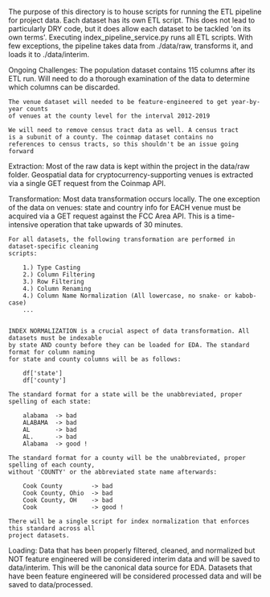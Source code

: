 The purpose of this directory is to house scripts for running the ETL pipeline for project data. Each dataset has its own ETL script. This does not lead to particularly
DRY code, but it does allow each dataset to be tackled 'on its own terms'. Executing
index_pipeline_service.py runs all ETL scripts. With few exceptions, the pipeline takes data from ./data/raw, transforms it, and loads it to ./data/interim.

Ongoing Challenges:
The population dataset contains 115 columns after its ETL run. Will need to do a
thorough examination of the data to determine which columns can be discarded.

    The venue dataset will needed to be feature-engineered to get year-by-year counts
    of venues at the county level for the interval 2012-2019

    We will need to remove census tract data as well. A census tract
    is a subunit of a county. The coinmap dataset contains no
    references to census tracts, so this shouldn't be an issue going
    forward

Extraction:
Most of the raw data is kept within the project in the data/raw folder. Geospatial data for
cryptocurrency-supporting venues is extracted via a single GET request from the Coinmap API.

Transformation:
Most data transformation occurs locally. The one exception of the data on venues: state and
country info for EACH venue must be acquired via a GET request against the FCC Area API.
This is a time-intensive operation that take upwards of 30 minutes.

    For all datasets, the following transformation are performed in dataset-specific cleaning
    scripts:

    	1.) Type Casting
    	2.) Column Filtering
    	3.) Row Filtering
    	4.) Column Renaming
    	4.) Column Name Normalization (All lowercase, no snake- or kabob- case)
    	...


    INDEX NORMALIZATION is a crucial aspect of data transformation. All datasets must be indexable
    by state AND county before they can be loaded for EDA. The standard format for column naming
    for state and county columns will be as follows:

    	df['state']
    	df['county']

    The standard format for a state will be the unabbreviated, proper spelling of each state:

    	alabama  -> bad
    	ALABAMA  -> bad
    	AL       -> bad
    	AL.      -> bad
    	Alabama  -> good !

    The standard format for a county will be the unabbreviated, proper spelling of each county,
    without 'COUNTY' or the abbreviated state name afterwards:

    	Cook County 	   -> bad
    	Cook County, Ohio  -> bad
    	Cook County, OH    -> bad
    	Cook		   	   -> good !

    There will be a single script for index normalization that enforces this standard across all
    project datasets.

Loading:
Data that has been properly filtered, cleaned, and normalized but NOT feature engineered will
be considered interim data and will be saved to data/interim. This will be the canonical data
source for EDA. Datasets that have been feature engineered will be considered processed data
and will be saved to data/processed.
